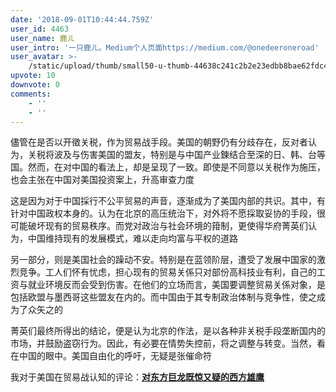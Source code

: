 ```yaml
---
date: '2018-09-01T10:44:44.759Z'
user_id: 4463
user_name: 鹿ㄦ
user_intro: '一只鹿ㄦ。Medium个人页面https://medium.com/@onedeeroneroad'
user_avatar: >-
    /static/upload/thumb/small50-u-thumb-44638c241c2b2e23edbb8bae62fdc49b3bf5cc34deb5.png
upvote: 10
downvote: 0
comments:
    - ''
    - ''
---
```


儘管在是否以开徵关税，作为贸易战手段。美国的朝野仍有分歧存在，反对者认为，关税将波及与伤害美国的盟友，特别是与中国产业鍊结合至深的日、韩、台等国。然而，在对中国的看法上，却是呈现了一致。即使是不同意以关税作为施压，也会主张在中国对美国投资案上，升高审查力度

这是因为对于中国採行不公平贸易的声音，逐渐成为了美国内部的共识。其中，有针对中国政权本身的。认为在北京的高压统治下，对外将不愿採取妥协的手段，很可能破坏现有的贸易秩序。而党对政治与社会环境的箝制，更使得华府菁英们认为，中国维持现有的发展模式，难以走向均富与平权的道路

另一部分，则是美国社会的躁动不安。特别是在蓝领阶层，遭受了发展中国家的激烈竞争。工人们怀有忧虑，担心现有的贸易关係只对部份高科技业有利，自己的工资与就业环境反而会受到伤害。在他们的立场而言，美国要调整贸易关係对象，是包括欧盟与墨西哥这些盟友在内的。而中国由于其专制政治体制与竞争性，使之成为了众矢之的

菁英们最终所得出的结论，便是认为北京的作法，是以各种非关税手段垄断国内的市场，并鼓励盗窃行为。因此，有必要在情势失控前，将之调整与转变。当然，看在中国的眼中。美国自由化的呼吁，无疑是张催命符

我对于美国在贸易战认知的评论：[**对东方巨龙既惊又疑的西方雄鹰**](https://medium.com/%E4%B8%80%E5%8F%AA%E9%B9%BF%E3%84%A6/%E5%B0%8D%E6%9D%B1%E6%96%B9%E5%B7%A8%E9%BE%8D%E6%97%A2%E9%A9%9A%E5%8F%88%E7%96%91%E7%9A%84%E8%A5%BF%E6%96%B9%E9%9B%84%E9%B7%B9-b5d6606b0114)
